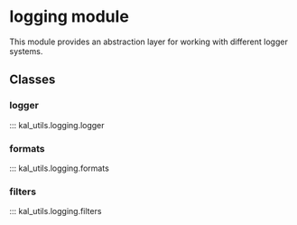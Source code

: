 # logging module

This module provides an abstraction layer for working with different logger systems.

## Classes

### logger

::: kal_utils.logging.logger

### formats

::: kal_utils.logging.formats

### filters

::: kal_utils.logging.filters
